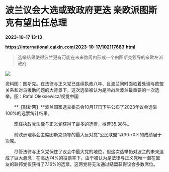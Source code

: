 # 波兰议会大选或致政府更迭 亲欧派图斯克有望出任总理

**2023-10-17 13:13**

**https://international.caixin.com/2023-10-17/102117683.html**

> 选举结果使得波兰更有可能在未来数周内形成一个由图斯克领导的亲欧左派政府

  

![](https://img.caixin.com/2023-10-17/169754899733776_840_560.jpg)

资料图：图斯克。在法律与正义党已连续执政八年、且波兰同时面临着处理与欧盟关系和对乌援助问题的大背景下，这次选举被认为是冷战后波兰最重要的一次选举。图：Rafal Oleksiewicz/视觉中国

  

　　**【财新网】**波兰国家选举委员会10月17日下午公布了2023年议会选举100%的选票统计结果。

　　现任执政党法律与正义党获得了最多的选票，得票35.38%。

　　前欧洲理事会主席图斯克领导的最大反对党“公民联盟”以30.70%的成绩居于次席。

　　尽管法律与正义党保住了议会中最大党的地位，但这次选举仍对波兰的未来造成了巨大悬念：在高达74%的投票率下，由于被认为是法律与正义党唯一潜在盟友的联邦党仅获得了7.16%的选票，这两党将无法通过结盟获得议会多数席位。